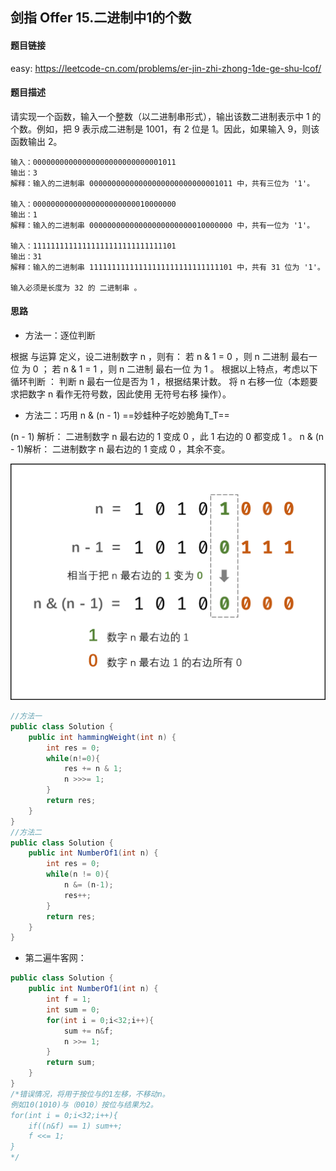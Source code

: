 ## 剑指 Offer 15.二进制中1的个数

#### 题目链接

easy: https://leetcode-cn.com/problems/er-jin-zhi-zhong-1de-ge-shu-lcof/

#### 题目描述

请实现一个函数，输入一个整数（以二进制串形式），输出该数二进制表示中 1 的个数。例如，把 9 表示成二进制是 1001，有 2 位是 1。因此，如果输入 9，则该函数输出 2。

```
输入：00000000000000000000000000001011
输出：3
解释：输入的二进制串 00000000000000000000000000001011 中，共有三位为 '1'。

输入：00000000000000000000000010000000
输出：1
解释：输入的二进制串 00000000000000000000000010000000 中，共有一位为 '1'。

输入：11111111111111111111111111111101
输出：31
解释：输入的二进制串 11111111111111111111111111111101 中，共有 31 位为 '1'。

输入必须是长度为 32 的 二进制串 。
```

#### 思路

- 方法一：逐位判断

根据 与运算 定义，设二进制数字 n ，则有：
若 n \& 1 = 0 ，则 n 二进制 最右一位 为 0 ；
若 n \& 1 = 1 ，则 n 二进制 最右一位 为 1 。
根据以上特点，考虑以下 循环判断 ：
判断 n 最右一位是否为 1 ，根据结果计数。
将 n 右移一位（本题要求把数字 n 看作无符号数，因此使用 无符号右移 操作）。

- 方法二：巧用 n \& (n - 1) ==妙蛙种子吃妙脆角T_T==

(n - 1) 解析： 二进制数字 n 最右边的 1 变成 0 ，此 1 右边的 0 都变成 1 。
n \& (n - 1)解析： 二进制数字 n 最右边的 1 变成 0 ，其余不变。

![Picture10.png](./img/6)

```java
//方法一
public class Solution {
    public int hammingWeight(int n) {
        int res = 0;
        while(n!=0){
            res += n & 1;
            n >>>= 1;
        }
        return res;
    }
}
//方法二
public class Solution {
    public int NumberOf1(int n) {
        int res = 0;
        while(n != 0){
            n &= (n-1);
            res++;
        }
        return res;
    }
}
```

- 第二遍牛客网：

```java
public class Solution {
    public int NumberOf1(int n) {
        int f = 1;
        int sum = 0;
        for(int i = 0;i<32;i++){
            sum += n&f;
            n >>= 1;
        }
        return sum;
    }
}
/*错误情况，将用于按位与的1左移，不移动n。
例如10(1010)与（0010）按位与结果为2。
for(int i = 0;i<32;i++){
	if((n&f) == 1) sum++;
	f <<= 1;
}
*/
```

